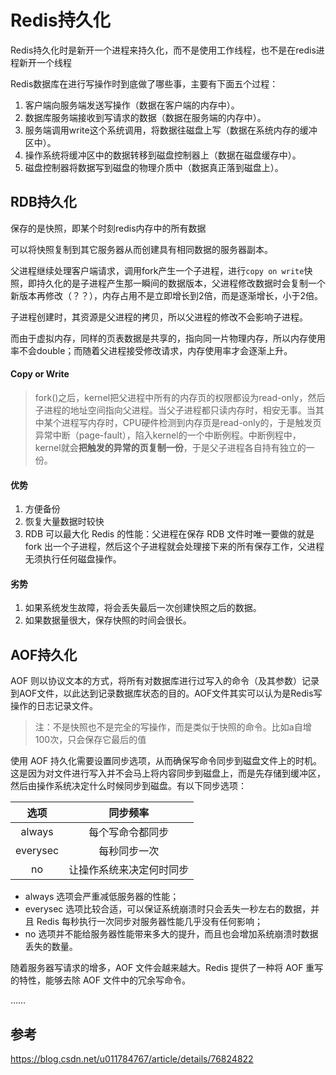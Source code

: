 # Redis持久化

Redis持久化时是新开一个进程来持久化，而不是使用工作线程，也不是在redis进程新开一个线程

Redis数据库在进行写操作时到底做了哪些事，主要有下面五个过程：

1.  客户端向服务端发送写操作（数据在客户端的内存中）。
2.  数据库服务端接收到写请求的数据（数据在服务端的内存中）。
3.  服务端调用write这个系统调用，将数据往磁盘上写（数据在系统内存的缓冲区中）。
4.  操作系统将缓冲区中的数据转移到磁盘控制器上（数据在磁盘缓存中）。
5.  磁盘控制器将数据写到磁盘的物理介质中（数据真正落到磁盘上）。

## RDB持久化

保存的是快照，即某个时刻redis内存中的所有数据

可以将快照复制到其它服务器从而创建具有相同数据的服务器副本。

父进程继续处理客户端请求，调用fork产生一个子进程，进行`copy on write`快照，即持久化的是子进程产生那一瞬间的数据版本，父进程修改数据时会复制一个新版本再修改（？？），内存占用不是立即增长到2倍，而是逐渐增长，小于2倍。

子进程创建时，其资源是父进程的拷贝，所以父进程的修改不会影响子进程。

而由于虚拟内存，同样的页表数据是共享的，指向同一片物理内存，所以内存使用率不会double；而随着父进程接受修改请求，内存使用率才会逐渐上升。



#### Copy or Write

>   fork()之后，kernel把父进程中所有的内存页的权限都设为read-only，然后子进程的地址空间指向父进程。当父子进程都只读内存时，相安无事。当其中某个进程写内存时，CPU硬件检测到内存页是read-only的，于是触发页异常中断（page-fault），陷入kernel的一个中断例程。中断例程中，kernel就会**把触发的异常的页复制一份**，于是父子进程各自持有独立的一份。



#### 优势

1.  方便备份
2.  恢复大量数据时较快
3.  RDB 可以最大化 Redis 的性能：父进程在保存 RDB 文件时唯一要做的就是 fork 出一个子进程，然后这个子进程就会处理接下来的所有保存工作，父进程无须执行任何磁盘操作。

#### 劣势

1.  如果系统发生故障，将会丢失最后一次创建快照之后的数据。
2.  如果数据量很大，保存快照的时间会很长。



## AOF持久化

AOF 则以协议文本的方式，将所有对数据库进行过写入的命令（及其参数）记录到AOF文件，以此达到记录数据库状态的目的。AOF文件其实可以认为是Redis写操作的日志记录文件。

>   注：不是快照也不是完全的写操作，而是类似于快照的命令。比如a自增100次，只会保存它最后的值

使用 AOF 持久化需要设置同步选项，从而确保写命令同步到磁盘文件上的时机。这是因为对文件进行写入并不会马上将内容同步到磁盘上，而是先存储到缓冲区，然后由操作系统决定什么时候同步到磁盘。有以下同步选项：

|   选项   |         同步频率         |
| :------: | :----------------------: |
|  always  |     每个写命令都同步     |
| everysec |       每秒同步一次       |
|    no    | 让操作系统来决定何时同步 |

+   always 选项会严重减低服务器的性能；
+   everysec 选项比较合适，可以保证系统崩溃时只会丢失一秒左右的数据，并且 Redis 每秒执行一次同步对服务器性能几乎没有任何影响；
+   no 选项并不能给服务器性能带来多大的提升，而且也会增加系统崩溃时数据丢失的数量。

随着服务器写请求的增多，AOF 文件会越来越大。Redis 提供了一种将 AOF 重写的特性，能够去除 AOF 文件中的冗余写命令。



……

## 参考

https://blog.csdn.net/u011784767/article/details/76824822

